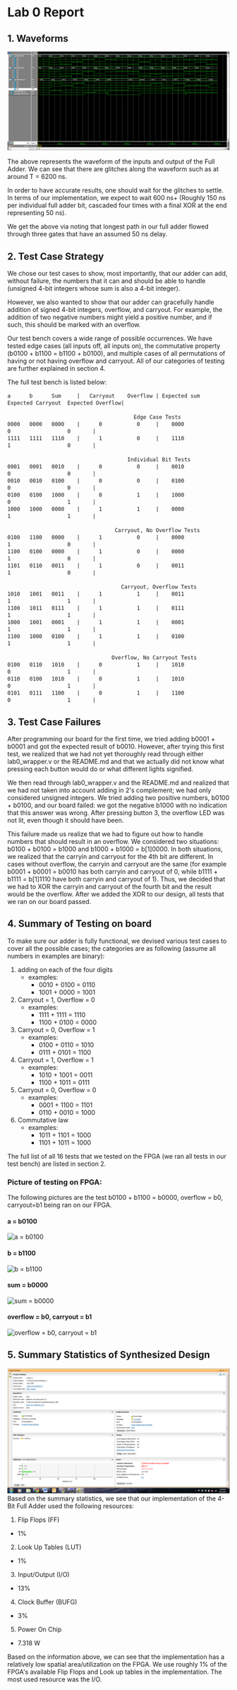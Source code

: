 # Lab 0 Report
## 1. Waveforms
![Waveforms](images/Waveform.png)

The above represents the waveform of the inputs and output of the Full Adder. We can see that there are glitches along the waveform such as at around T = 6200 ns.

In order to have accurate results, one should wait for the glitches to settle. In terms of our implementation, we expect to wait 600 ns+ (Roughly 150 ns per individual full adder bit, cascaded four times with a final XOR at the end representing 50 ns).

We get the above via noting that longest path in our full adder flowed through three gates that have an assumed 50 ns delay.
## 2. Test Case Strategy
We chose our test cases to show, most importantly, that our adder can add, without failure, the numbers that it can and should be able to handle (unsigned 4-bit integers whose sum is also a 4-bit integer).

However, we also wanted to show that our adder can gracefully handle addition of signed 4-bit integers, overflow, and carryout. For example, the addition of two negative numbers might yield a positive number, and if such, this should be marked with an overflow.

Our test bench covers a wide range of possible occurrences. We have tested edge cases (all inputs off, all inputs on), the commutative property (b0100 + b1100 = b1100 + b0100), and multiple cases of all permutations of having or not having overflow and carryout. All of our categories of testing are further explained in section 4.

The full test bench is listed below:
```
a      b      Sum     |   Carryout    Overflow | Expected sum   Expected Carryout  Expected Overflow|

                                        Edge Case Tests                                              
0000   0000   0000    |      0           0     |    0000                 0                  0       |
1111   1111   1110    |      1           0     |    1110                 1                  0       |

                                      Individual Bit Tests                                           
0001   0001   0010    |      0           0     |    0010                 0                  0       |
0010   0010   0100    |      0           0     |    0100                 0                  0       |
0100   0100   1000    |      0           1     |    1000                 0                  1       |
1000   1000   0000    |      1           1     |    0000                 1                  1       |

                                  Carryout, No Overflow Tests                                        
0100   1100   0000    |      1           0     |    0000                 1                  0       |
1100   0100   0000    |      1           0     |    0000                 1                  0       |
1101   0110   0011    |      1           0     |    0011                 1                  0       |

                                    Carryout, Overflow Tests                                         
1010   1001   0011    |      1           1     |    0011                 1                  1       |
1100   1011   0111    |      1           1     |    0111                 1                  1       |
1000   1001   0001    |      1           1     |    0001                 1                  1       |
1100   1000   0100    |      1           1     |    0100                 1                  1       |

                                 Overflow, No Carryout Tests                                         
0100   0110   1010    |      0           1     |    1010                 0                  1       |
0110   0100   1010    |      0           1     |    1010                 0                  1       |
0101   0111   1100    |      0           1     |    1100                 0                  1       |

```

## 3. Test Case Failures
After programming our board for the first time, we tried adding b0001 + b0001 and got the expected result of b0010. However, after trying this first test, we realized that we had not yet thoroughly read through either lab0_wrapper.v or the README.md and that we actually did not know what pressing each button would do or what different lights signified.

We then read through lab0_wrapper.v and the README.md and realized that we had not taken into account adding in 2's complement; we had only considered unsigned integers. We tried adding two positive numbers, b0100 + b0100, and our board failed: we got the negative b1000 with no indication that this answer was wrong. After pressing button 3, the overflow LED was not lit, even though it should have been.

This failure made us realize that we had to figure out how to handle numbers that should result in an overflow. We considered two situations: b0100 + b0100 = b1000 and b1000 + b1000 = b[1]0000. In both situations, we realized that the carryin and carryout for the 4th bit are different. In cases without overflow, the carryin and carryout are the same (for example b0001 + b0001 = b0010 has both carryin and carryout of 0, while b1111 + b1111 = b[1]1110 have both carryin and carryout of 1). Thus, we decided that we had to XOR the carryin and carryout of the fourth bit and the result would be the overflow. After we added the XOR to our design, all tests that we ran on our board passed.

## 4. Summary of Testing on board
To make sure our adder is fully functional, we devised various test cases to cover all the possible cases; the categories are as following (assume all numbers in examples are binary):

1. adding on each of the four digits
    - examples:
      - 0010 + 0100 = 0110    
      - 1001 + 0000 = 1001
2. Carryout = 1, Overflow = 0
    - examples:
      - 1111 + 1111 = 1110
      - 1100 + 0100 = 0000
3. Carryout = 0, Overflow = 1
    - examples:
      - 0100 + 0110 = 1010
      - 0111 + 0101 = 1100
4. Carryout = 1, Overflow = 1
    - examples:
      - 1010 + 1001 = 0011
      - 1100 + 1011 = 0111
5. Carryout = 0, Overflow = 0
    - examples:
      - 0001 + 1100 = 1101
      - 0110 + 0010 = 1000
6. Commutative law
    - examples:
      - 1011 + 1101 = 1000
      - 1101 + 1011 = 1000

The full list of all 16 tests that we tested on the FPGA (we ran all tests in our test bench) are listed in section 2.
### Picture of testing on FPGA:
The following pictures are the test b0100 + b1100 = b0000, overflow = b0, carryout=b1 being ran on our FPGA.
#### a = b0100
![a = b0100](images/a.png)
#### b = b1100
![b = b1100](images/b.png)
#### sum = b0000
![sum = b0000](images/sum.png)
#### overflow = b0, carryout = b1
![overflow = b0, carryout = b1](images/overflow_and_carryout.png)
## 5. Summary Statistics of Synthesized Design

![summary image](images/summary.png)
Based on the summary statistics, we see that our implementation of the 4-Bit Full Adder used the following resources:

1. Flip Flops (FF)
  - 1%
2. Look Up Tables (LUT)
  - 1%
3. Input/Output (I/O)
  - 13%
4. Clock Buffer (BUFG)
  - 3%
5. Power On Chip
  - 7.318 W

Based on the information above, we can see that the implementation has a relatively low spatial area/utilization on the FPGA. We use roughly 1% of the FPGA's available Flip Flops and Look up tables in the implementation. The most used resource was the I/O.
